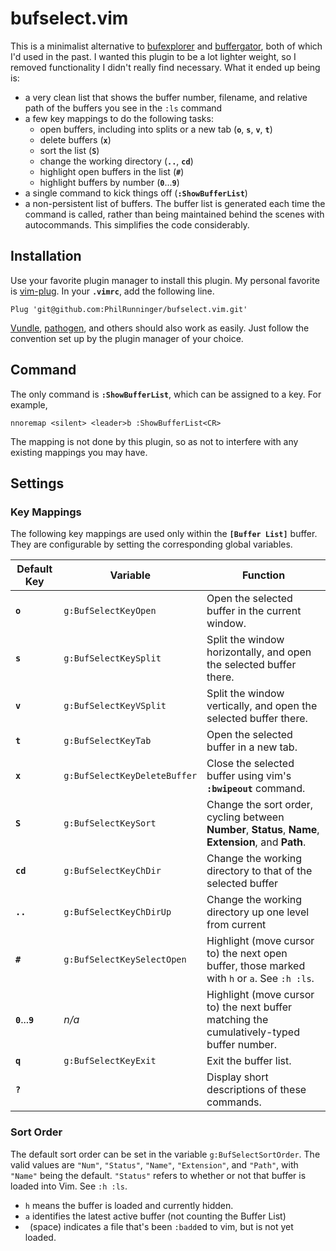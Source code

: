 # bufselect.vim

This is a minimalist alternative to [bufexplorer](https://github.com/jlanzarotta/bufexplorer) and [buffergator](https://github.com/jeetsukumaran/vim-buffergator), both of which I'd used in the past. I wanted this plugin to be a lot lighter weight, so I removed functionality I didn't really find necessary. What it ended up being is:

* a very clean list that shows the buffer number, filename, and relative path of the buffers you see in the `:ls` command
* a few key mappings to do the following tasks:
    * open buffers, including into splits or a new tab (**`o`**, **`s`**, **`v`**, **`t`**)
    * delete buffers (**`x`**)
    * sort the list (**`S`**)
    * change the working directory (**`..`**, **`cd`**)
    * highlight open buffers in the list (**`#`**)
    * highlight buffers by number (**`0`**...**`9`**)
* a single command to kick things off (**`:ShowBufferList`**)
* a non-persistent list of buffers. The buffer list is generated each time the command is called, rather than being maintained behind the scenes with autocommands. This simplifies the code considerably.

## Installation

Use your favorite plugin manager to install this plugin. My personal favorite is [vim-plug](https://github.com/junegunn/vim-plug). In your **`.vimrc`**, add the following line.

```vim
Plug 'git@github.com:PhilRunninger/bufselect.vim.git'
```

[Vundle](https://github.com/VundleVim/Vundle.vim), [pathogen](https://github.com/tpope/vim-pathogen), and others should also work as easily. Just follow the convention set up by the plugin manager of your choice.

## Command

The only command is **`:ShowBufferList`**, which can be assigned to a key. For example,
```vim
nnoremap <silent> <leader>b :ShowBufferList<CR>
```
The mapping is not done by this plugin, so as not to interfere with any existing mappings you may have.

## Settings
### Key Mappings

The following key mappings are used only within the **`[Buffer List]`** buffer. They are configurable by setting the corresponding global variables.

Default Key       | Variable                     | Function
---|---|---
**`o`**           | `g:BufSelectKeyOpen`         | Open the selected buffer in the current window.
**`s`**           | `g:BufSelectKeySplit`        | Split the window horizontally, and open the selected buffer there.
**`v`**           | `g:BufSelectKeyVSplit`       | Split the window vertically, and open the selected buffer there.
**`t`**           | `g:BufSelectKeyTab`          | Open the selected buffer in a new tab.
**`x`**           | `g:BufSelectKeyDeleteBuffer` | Close the selected buffer using vim's **`:bwipeout`** command.
**`S`**           | `g:BufSelectKeySort`         | Change the sort order, cycling between **Number**, **Status**, **Name**, **Extension**, and **Path**.
**`cd`**          | `g:BufSelectKeyChDir`        | Change the working directory to that of the selected buffer
**`..`**          | `g:BufSelectKeyChDirUp`      | Change the working directory up one level from current
**`#`**           | `g:BufSelectKeySelectOpen`   | Highlight (move cursor to) the next open buffer, those marked with `h` or `a`. See `:h :ls`.
**`0`**...**`9`** | *n/a*                        | Highlight (move cursor to) the next buffer matching the cumulatively-typed buffer number.
**`q`**           | `g:BufSelectKeyExit`         | Exit the buffer list.
**`?`**           |                              | Display short descriptions of these commands.

### Sort Order
The default sort order can be set in the variable `g:BufSelectSortOrder`. The valid values are `"Num"`, `"Status"`, `"Name"`, `"Extension"`, and `"Path"`, with `"Name"` being the default. `"Status"` refers to whether or not that buffer is loaded into Vim. See `:h :ls`.

* `h` means the buffer is loaded and currently hidden.
* `a` identifies the latest active buffer (not counting the Buffer List)
* ` `(space) indicates a file that's been `:badd`ed to vim, but is not yet loaded.
